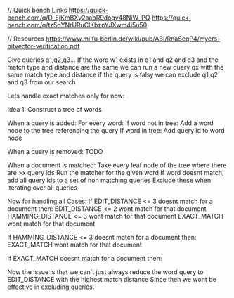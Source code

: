 // Quick bench Links
https://quick-bench.com/q/D_EjKmBXy2aabR9doqv48NiW_PQ
https://quick-bench.com/q/tz5dYNrURuClKbzpYJXwm4i5u50

// Resources
https://www.mi.fu-berlin.de/wiki/pub/ABI/RnaSeqP4/myers-bitvector-verification.pdf

Give queries q1,q2,q3...
If the word w1 exists in q1 and q2 and q3
and the match type and distance are the same
we can run a new query qx with the same match type and distance
if the query is falsy we can exclude q1,q2 and q3 from our search

Lets handle exact matches only for now:

Idea 1:
Construct a tree of words

When a query is added:
For every word:
If word not in tree: Add a word node to the tree referencing the query
If word in tree: Add query id to word node

When a query is removed:
TODO

When a document is matched:
Take every leaf node of the tree where there are >x query ids
Run the matcher for the given word
If word doesnt match, add all query ids to a set of non matching queries
Exclude these when iterating over all queries

Now for handling all Cases:
If EDIT_DISTANCE <= 3 doesnt match for a document then:
EDIT_DISTANCE <= 2 wont match for that document
HAMMING_DISTANCE <= 3 wont match for that document
EXACT_MATCH wont match for that document

If HAMMING_DISTANCE <= 3 doesnt match for a document then:
EXACT_MATCH wont match for that document

If EXACT_MATCH doesnt match for a document then:

Now the issue is that we can't just always reduce the word query to EDIT_DISTANCE with the highest match distance
Since then we wont be effective in excluding queries.
